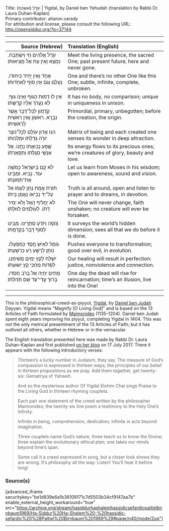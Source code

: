 <html>
<head></head>
<body>
Title: יִגְדַּל (אשכנז)‏ | Yigdal, by Daniel ben Yehudah (translation by Rabbi Dr. Laura Duhan-Kaplan)<br />
Primary contributor: aharon.varady<br />
For attribution and license, please consult the following URL: <a href="http://opensiddur.org/?p=37144">http://opensiddur.org/?p=37144</a>
<p />
<hr />

<table style="margin-left: auto;margin-right: auto;" class="draggable">
<thead><tr><th id="x" style="text-align: right;">Source (Hebrew)</th><th style="text-align: left;">Translation (English)</th></tr></thead>
<tbody>
<tr><td style="vertical-align:top;">
<div class="liturgy"><span lang="he">
יִגְדַּל אֱלֹהִים חַי וְיִשְׁתַּבַּח. 
נִמְצָא וְאֵין עֵת אֶל מְצִיאוּתוֹ׃
</span></div></td>
 
<td style="vertical-align:top;">
<div class="english">
Meet the living presence, the sacred One;
past present future, here and never gone.
</div></td></tr>


<tr><td style="vertical-align:top;">
<div class="liturgy"><span lang="he">
אֶחָד וְאֵין יָחִיד כְּיִחוּדוֹ.
נֶעְלָם וְגַם אֵין סוֹף לְאַחְדּוּתוֹ׃
</span></div></td>
 
<td style="vertical-align:top;">
<div class="english">
One and there’s no other One like this One;
subtle, infinite, complete, unbroken.
</div></td></tr>


<tr><td style="vertical-align:top;">
<div class="liturgy"><span lang="he">
אֵין לוֹ דְמוּת הַגּוּף וְאֵינוֹ גּוּף.
לֹא נַעֲרֹךְ אֵלָיו קְדֻשָּׁתוֹ׃
</span></div></td>
 
<td style="vertical-align:top;">
<div class="english">
It has no body, no comparison;
unique in uniqueness in unison.
</div></td></tr>


<tr><td style="vertical-align:top;">
<div class="liturgy"><span lang="he">
קַדְמוֹן לְכָל־דָּבָר אֲשֶׁר נִבְרָא. 
רִאשׁוֹן וְאֵין רֵאשִׁית לְרֵאשִׁיתוֹ׃
</span></div></td>
 
<td style="vertical-align:top;">
<div class="english">
Primordial, primary, unbegotten;
before the creation, the origin.
</div></td></tr>


<tr><td style="vertical-align:top;">
<div class="liturgy"><span lang="he">
הִנּוֹ אֲדוֹן עוֹלָם לְכָל־נוֹצָר 
יוֹרֶה גְּדֻלָּתוֹ וּמַלְכוּתוֹ׃
</span></div></td>
 
<td style="vertical-align:top;">
<div class="english">
Matrix of being and each created one
senses its wonder in deep attraction.
</div></td></tr>


<tr><td style="vertical-align:top;">
<div class="liturgy"><span lang="he">
שֶֽׁפַע נְבוּאָתוֹ נְתָנוֹ. 
אֶל אַנְשֵׁי סְגֻלָּתוֹ וְתִפְאַרְתּוֹ׃
</span></div></td>
 
<td style="vertical-align:top;">
<div class="english">
Its energy flows to its precious ones;
we’re creatures of glory, beauty and love.
</div></td></tr>


<tr><td style="vertical-align:top;">
<div class="liturgy"><span lang="he">
לֹא קָם בְּיִשְׂרָאֵל כְּמֹשֶׁה עוֹד.
נָבִיא. וּמַבִּיט אֶת־תְּמוּנָתוֹ׃‏
</span></div></td>
 
<td style="vertical-align:top;">
<div class="english">
Let us learn from Moses in his wisdom;
open to awareness, sound and vision.
</div></td></tr>


<tr><td style="vertical-align:top;">
<div class="liturgy"><span lang="he">
תּוֹרַת אֱמֶת נָתַן לְעַמּוֹ אֵל 
עַל־יַד נְבִיאוֹ נֶאֱמַן בֵּיתוֹ׃
</span></div></td>
 
<td style="vertical-align:top;">
<div class="english">
Truth is all around, open and listen
to prayer and to dreams, in devotion.
</div></td></tr>


<tr><td style="vertical-align:top;">
<div class="liturgy"><span lang="he">
לֹא יַחֲלִיף הָאֵל וְלֹא יָמִיר דָּתוֹ.
לְעוֹלָמִים לְזוּלָתוֹ׃
</span></div></td>
 
<td style="vertical-align:top;">
<div class="english">
The One will never change, faith unshaken;
no creature will ever be forsaken.
</div></td></tr>


<tr><td style="vertical-align:top;">
<div class="liturgy"><span lang="he">
צוֹפֶה וְיוֹדֵעַ סְתָרֵֽינוּ. 
מַבִּיט לְסוֹף דָּבָר בְּקַדְמָתוֹ׃
</span></div></td>
 
<td style="vertical-align:top;">
<div class="english">
It surveys the world’s hidden dimension;
sees all that we do before it is done.
</div></td></tr>


<tr><td style="vertical-align:top;">
<div class="liturgy"><span lang="he">
גּוֹמֵל לְאִישׁ חֶֽסֶד כְּמִפְעָלוֹ. 
נוֹתֵן לְרָשָׁע רָע כְּרִשְׁעָתוֹ׃
</span></div></td>
 
<td style="vertical-align:top;">
<div class="english">
Pushes everyone to transformation;
good over evil, in evolution.
</div></td></tr>


<tr><td style="vertical-align:top;">
<div class="liturgy"><span lang="he">
יִשְׁלַח לְקֵץ יָמִים מְשִׁיחֵֽנוּ. 
לִפְדּוֹת מְחַכֵּי קֵץ יְשׁוּעָתוֹ׃
</span></div></td>
 
<td style="vertical-align:top;">
<div class="english">
Our healing will result in perfection:
justice, nonviolence and connection.
</div></td></tr>


<tr><td style="vertical-align:top;">
<div class="liturgy"><span lang="he">
מֵתִים יְחַיֶּה אֵל בְּרֹב חַסְדּוֹ.
בָּרוּךְ עֲדֵי־עַד שֵׁם תְּהִלָּתוֹ׃
</span></div></td>
 
<td style="vertical-align:top;">
<div class="english">
One day the dead will rise for reincarnation;
time’s an illusion, live into the One!
</div></td></tr>
</tbody></table>

<hr />

This is the philosophical-creed-as-piyyut, <a href="http://en.wikipedia.org/wiki/Yigdal">Yigdal</a>, by <a href="http://en.wikipedia.org/wiki/Daniel_ben_Judah">Daniel ben Judah</a> Dayyan. Yigdal means "Magnify [O Living God]" and is based on the 13 Articles of Faith formulated by <a href="http://en.wikipedia.org/wiki/Maimonides">Maimonides</a> (1135-1204). Daniel ben Judah spent eight years  improving his piyyut, completing Yigdal in 1404. This was not the only metrical presentment of the 13 Articles of Faith; but it has outlived all others, whether in Hebrew or in the vernacular. 

The English translation presented here was made by Rabbi Dr. Laura Duhan-Kaplan and first published <a href="https://www.sophiastreet.com/2017/07/17/jewish-prayer-yigdal/">on her blog</a> on 17 July 2017. There it appears with the following introductory verses:



<blockquote>Thirteen’s a lucky number
in Judaism, they say.
The measure of God’s compassion
is expressed in thirteen ways;
the principles of our belief
in thirteen propositions as we pray.
Add them together, get twenty-six:
Gematriya of Yahweh.

And so the mysterious author
Of Yigdal Elohim Chai
sings Praise to the Living God
in thirteen rhyming couplets.

Each pair one statement of the creed
written by the philosopher Maimonides;
the twenty-six line poem a testimony
to the Holy One’s Infinity.

Infinite in being, comprehension, dedication;
infinite in acts beyond imagination.

Three couplets name God’s nature;
three teach us to know the Divine;
three explain the evolutionary ethical plan;
one takes our minds beyond time’s span.

Some call it a creed expressed in song,
but a closer look shows they are wrong.
It’s philosophy all the way: Listen!
You’ll hear it before long!</blockquote>

<h3>Source(s)</h3>

[advanced_iframe securitykey="be1d939e6a1b36109171c7d5503b34cf9147aa7b" enable_external_height_workaround="true" src="https://archive.org/stream/hasiddurhashalemhassidicsefardicpaltielbirnbaum1969/Ha-Siddur%20Ha-Shalem%20-%20hassidic-sefardic%20%28Paltiel%20Birnbaum%201969%29#page/n40/mode/2up"]

<hr />

&nbsp;
</body>
</html>